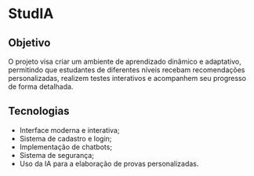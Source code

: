 # StudIA

## Objetivo
O projeto visa criar um ambiente de aprendizado dinâmico e adaptativo, permitindo que estudantes de diferentes níveis recebam recomendações personalizadas, realizem testes interativos e acompanhem seu progresso de forma detalhada.

## Tecnologias  

* Interface moderna e interativa;
* Sistema de cadastro e login;
* Implementação de chatbots;
* Sistema de segurança;
* Uso da IA para a elaboração de provas personalizadas.
